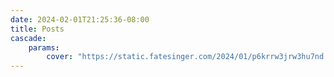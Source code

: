 ```yaml
---
date: 2024-02-01T21:25:36-08:00
title: Posts
cascade:
    params:
        cover: "https://static.fatesinger.com/2024/01/p6krrw3jrw3hu7nd.jpeg"
---
```

